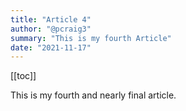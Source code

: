 ```yaml
---
title: "Article 4"
author: "@pcraig3"
summary: "This is my fourth Article"
date: "2021-11-17"
---
```


[[toc]]

This is my fourth and nearly final article.
